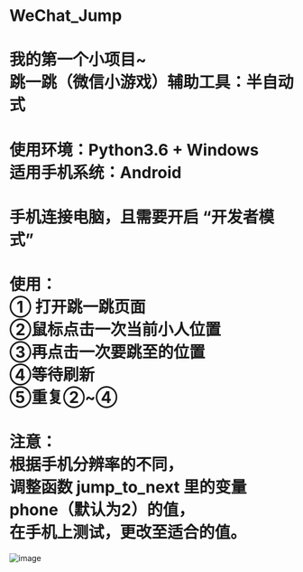 # WeChat_Jump
我的第一个小项目~<br>
跳一跳（微信小游戏）辅助工具：半自动式
=====
使用环境：Python3.6 + Windows<br>
适用手机系统：Android
=====
手机连接电脑，且需要开启 “开发者模式”
=====
使用：<br>
① 打开跳一跳页面<br>
②鼠标点击一次当前小人位置<br>
③再点击一次要跳至的位置<br>
④等待刷新<br>
⑤重复②~④
=====
注意：<br>
根据手机分辨率的不同，<br>
调整函数 jump_to_next 里的变量 phone（默认为2）的值，<br>
在手机上测试，更改至适合的值。
====
![image](https://github.com/HiBugs/Pictures/blob/master/WechatJump.png)
